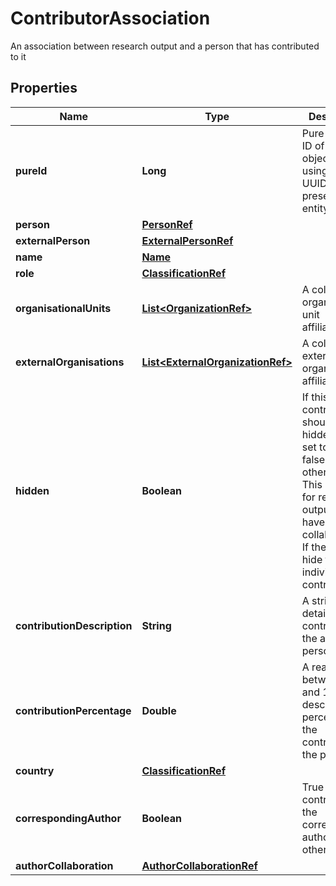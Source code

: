 

# ContributorAssociation

An association between research output and a person that has contributed to it
## Properties

Name | Type | Description | Notes
------------ | ------------- | ------------- | -------------
**pureId** | **Long** | Pure database ID of the object, prefer using the UUID if it is present on the entity |  [optional] [readonly]
**person** | [**PersonRef**](PersonRef.md) |  |  [optional]
**externalPerson** | [**ExternalPersonRef**](ExternalPersonRef.md) |  |  [optional]
**name** | [**Name**](Name.md) |  |  [optional]
**role** | [**ClassificationRef**](ClassificationRef.md) |  |  [optional]
**organisationalUnits** | [**List&lt;OrganizationRef&gt;**](OrganizationRef.md) | A collection of organisational unit affiliations. |  [optional]
**externalOrganisations** | [**List&lt;ExternalOrganizationRef&gt;**](ExternalOrganizationRef.md) | A collection of external organisation affiliations. |  [optional]
**hidden** | **Boolean** | If this contribution should be hidden, this is set to true, false otherwise. This is used for research output that have author collaborations. If they do, we hide the individual contributors. |  [optional]
**contributionDescription** | **String** | A string that details the contribution of the associated person. |  [optional]
**contributionPercentage** | **Double** | A real number between 0 and 1, describing the percentage of the contribution of the person. |  [optional]
**country** | [**ClassificationRef**](ClassificationRef.md) |  |  [optional]
**correspondingAuthor** | **Boolean** | True if the contributor is the corresponding author, false otherwise. |  [optional]
**authorCollaboration** | [**AuthorCollaborationRef**](AuthorCollaborationRef.md) |  |  [optional]




